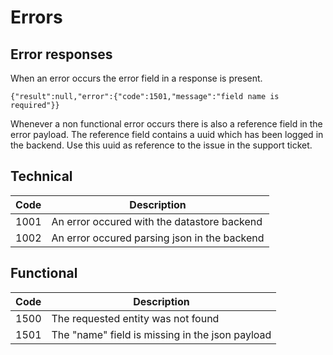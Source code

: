 Errors
======

Error responses
---------------

When an error occurs the error field in a response is present.

```
{"result":null,"error":{"code":1501,"message":"field name is required"}}
```
Whenever a non functional error occurs there is also a reference field in the error payload. The reference field contains a uuid which has been logged in the backend. Use this uuid as reference to the issue in the support ticket.

Technical
---------

| Code | Description |
|------|-------------|
| 1001 | An error occured with the datastore backend |
| 1002 | An error occured parsing json in the backend |

Functional
----------

| Code | Description |
|------|------------|
| 1500 | The requested entity was not found |
| 1501 | The "name" field is missing in the json payload | 
